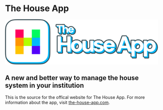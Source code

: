 # The House App

![The House App](/app/assets/images/logo-wordmark.png)
## A new and better way to manage the house system in your institution
This is the source for the offical website for The House App. For more information about the app, visit [the-house-app.com](https://the-house-app.com).


